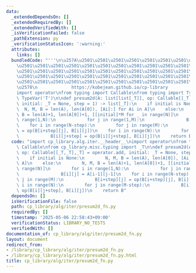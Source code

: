 ```yaml
---
data:
  _extendedDependsOn: []
  _extendedRequiredBy: []
  _extendedVerifiedWith: []
  _isVerificationFailed: false
  _pathExtension: py
  _verificationStatusIcon: ':warning:'
  attributes:
    links: []
  bundledCode: "'''\n\u257A\u2501\u2501\u2501\u2501\u2501\u2501\u2501\u2501\u2501\u2501\
    \u2501\u2501\u2501\u2501\u2501\u2501\u2501\u2501\u2501\u2501\u2501\u2501\u2501\
    \u2501\u2501\u2501\u2501\u2501\u2501\u2501\u2501\u2501\u2501\u2501\u2501\u2501\
    \u2501\u2501\u2501\u2501\u2501\u2501\u2501\u2501\u2501\u2501\u2501\u2501\u2501\
    \u2501\u2501\u2501\u2501\u2501\u2501\u2501\u2501\u2501\u2501\u2501\u2501\u2501\
    \u2578\n             https://kobejean.github.io/cp-library               \n'''\n\
    import operator\nfrom typing import Callable\nfrom typing import TypeVar\n_T =\
    \ TypeVar('T')\n\ndef presum2d(A: list[list[_T]], op: Callable[[_T,_T],_T] = operator.add,\
    \ initial: _T = None, step = 1) -> list[_T]:\n    if initial is None:\n      \
    \  N, M, B = len(A), len(A[0]), [Ai[:] for Ai in A]\n    else:\n        N, M,\
    \ B = len(A)+1, len(A[0])+1, [[initial]*M for _ in range(N)]\n        for i in\
    \ range(1,N):\n            for j in range(1,M):\n                B[i][j] = A[i-1][j-1]\n\
    \    for i in range(N-step):\n        for j in range(M):\n            B[i+step][j]\
    \ = op(B[i+step][j], B[i][j])\n    for i in range(N):\n        for j in range(M-step):\n\
    \            B[i][j+step] = op(B[i][j+step], B[i][j])\n    return B\n"
  code: "import cp_library.alg.iter.__header__\nimport operator\nfrom typing import\
    \ Callable\nfrom cp_library.misc.typing import _T\n\ndef presum2d(A: list[list[_T]],\
    \ op: Callable[[_T,_T],_T] = operator.add, initial: _T = None, step = 1) -> list[_T]:\n\
    \    if initial is None:\n        N, M, B = len(A), len(A[0]), [Ai[:] for Ai in\
    \ A]\n    else:\n        N, M, B = len(A)+1, len(A[0])+1, [[initial]*M for _ in\
    \ range(N)]\n        for i in range(1,N):\n            for j in range(1,M):\n\
    \                B[i][j] = A[i-1][j-1]\n    for i in range(N-step):\n        for\
    \ j in range(M):\n            B[i+step][j] = op(B[i+step][j], B[i][j])\n    for\
    \ i in range(N):\n        for j in range(M-step):\n            B[i][j+step] =\
    \ op(B[i][j+step], B[i][j])\n    return B"
  dependsOn: []
  isVerificationFile: false
  path: cp_library/alg/iter/presum2d_fn.py
  requiredBy: []
  timestamp: '2025-05-06 22:58:43+09:00'
  verificationStatus: LIBRARY_NO_TESTS
  verifiedWith: []
documentation_of: cp_library/alg/iter/presum2d_fn.py
layout: document
redirect_from:
- /library/cp_library/alg/iter/presum2d_fn.py
- /library/cp_library/alg/iter/presum2d_fn.py.html
title: cp_library/alg/iter/presum2d_fn.py
---
```

